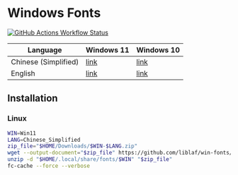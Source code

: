 # Windows Fonts

[![GitHub Actions Workflow Status](https://img.shields.io/github/actions/workflow/status/liblaf/win-fonts/ci.yaml)](https://github.com/liblaf/win-fonts/actions/workflows/ci.yaml)

| Language             | Windows 11                                                                                       | Windows 10                                                                                       |
|----------------------|--------------------------------------------------------------------------------------------------|--------------------------------------------------------------------------------------------------|
| Chinese (Simplified) | [link](https://github.com/liblaf/win-fonts/releases/download/Win11/Win11-Chinese_Simplified.zip) | [link](https://github.com/liblaf/win-fonts/releases/download/Win10/Win10-Chinese_Simplified.zip) |
| English              | [link](https://github.com/liblaf/win-fonts/releases/download/Win11/Win11-English.zip)            | [link](https://github.com/liblaf/win-fonts/releases/download/Win10/Win10-English.zip)            |

## Installation

### Linux

```bash
WIN=Win11
LANG=Chinese_Simplified
zip_file="$HOME/Downloads/$WIN-$LANG.zip"
wget --output-document="$zip_file" https://github.com/liblaf/win-fonts/releases/download/$WIN/$WIN-$LANG.zip
unzip -d "$HOME/.local/share/fonts/$WIN" "$zip_file"
fc-cache --force --verbose
```

